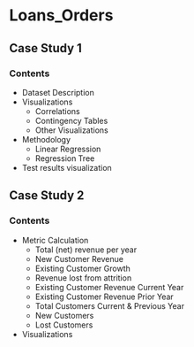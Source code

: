 # Loans_Orders


## Case Study 1

### Contents
* Dataset Description
* Visualizations
    * Correlations
    * Contingency Tables
    * Other Visualizations
* Methodology
    * Linear Regression
    * Regression Tree
* Test results visualization


## Case Study 2

### Contents

* Metric Calculation
   * Total (net) revenue per year
   * New Customer Revenue
   * Existing Customer Growth
   * Revenue lost from attrition
   * Existing Customer Revenue Current Year
   * Existing Customer Revenue Prior Year
   * Total Customers Current & Previous Year
   * New Customers
   * Lost Customers
* Visualizations
